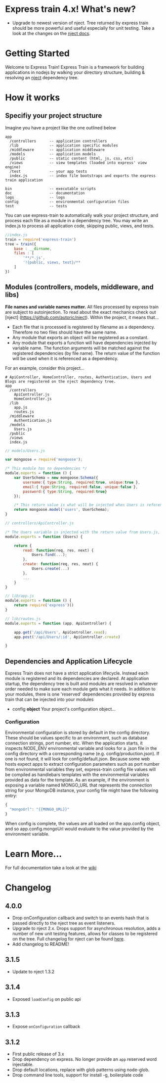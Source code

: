 # Express train 4.x! What's new?

 - Upgrade to newest version of nject. Tree returned by express train should be more powerful and useful especially for unit testing. Take a look at the changes on the [nject docs](https://github.com/autoric/nject).

# Getting Started

Welcome to Express Train! Express Train is a framework for building applications in nodejs by walking your directory structure, building & resolving an [nject](https://github.com/autoric/nject) dependency tree.

# How it works

## Specifiy your project structure

Imagine you have a project like the one outlined below

```
app
  /controllers      -- application controllers
  /lib              -- application specific modules
  /middleware       -- application middleware
  /models           -- application models
  /public           -- static content (html, js, css, etc)
  /views            -- view templates (loaded into express' view engine)
  /test             -- your app tests
  index.js          -- index file bootstraps and exports the express train application

bin                 -- executable scripts
doc                 -- documentation
logs                -- logs
config              -- environmental configuration files
test                -- tests
```

You can use express-train to automatically walk your project structure, and process each file as a module in a dependency tree. You may write an index.js to process all application code, skipping public, views, and tests.

```javascript
//index.js
train = require('express-train')
tree = train({
    base : __dirname,
    files : [
        '**/*.js',
        '!{public, views, test}/**
    ]
})
```


## Modules (controllers, models, middleware, and libs)

**File names and variable names matter.** All files processed by express train are subject to autoinjection. To read about the exact mechanics check out [nject] (https://github.com/autoric/nject). Within the project, it means that...

 - Each file that is processed is registered by filename as a dependency. Therefore no two files should have the same name.
 - Any module that exports an object will be registered as a constant.
 - Any module that exports a function will have dependencies injected by variable name. The function arguments will be matched against the registered dependencies (by file name). The return value of the function will be used when it is referenced as a dependency.

For an example, consider this project...

```
# ApiController, HomeController, routes, Authentication, Users and Blogs are registered on the nject dependency tree.
app
  /controllers
    ApiController.js
    HomeController.js
  /lib
    app.js
    routes.js
  /middleware
    Authentication.js
  /models
    Users.js
  /public
  /views
  index.js
```



```javascript
// models/Users.js

var mongoose = require('mongoose');

/* This module has no dependencies */
module.exports = function () {
    var UserSchema = new mongoose.Schema({
        username:{ type:String, required:true, unique:true },
        email:{ type:String, required:false, unique:false },
        password:{ type:String, required:true}
    });

    /* This return value is what will be injected when Users is referenced */
    return mongoose.model('users', UserSchema);
}
```

```javascript
// controllers/ApiController.js

/* The Users variable is injected with the return value from Users.js, a mongoose model */
module.exports = function (Users) {

    return {
        read: function(req, res, next) {
            Users.find(...);
        },
        create: function(req, res, next) {
            Users.create(...)
        },
        ...
    }
}
```

```javascript
// lib/app.js
module.exports = function () {
    return require('express')()
}
```

```javascript
// lib/routes.js
module.exports = function (app, ApiController) {

    app.get('/api/Users', ApiController.read);
    app.post('/api/Users/:id', ApiController.create)

}
```

## Dependencies and Application Lifecycle

Express Train does not have a strict application lifecycle. Instead each module is registered and its dependencies are declared. At application startup, the dependency tree is built and modules are resolved in whatever order needed to make sure each module gets what it needs. In addition to your modules, there is one 'reserved' dependencies provided by express train that can be injected into your modules

 - config **object** Your project's configuration object...

### Configuration

Environmental configuration is stored by default in the config directory. These should be values specific to an environment, such as database connection strings, port number, etc. When the application starts, it inspects NODE_ENV environmental variable and looks for a .json file in the config directory with a corresponding name (e.g. config/production.json).  If one is not found, it will look for config/default.json.   Because some web hosts expect apps to extract configuration parameters such as port number from environmental variables they set, express-train config file values will be compiled as handlebars templates with the environmental variables provided as data for the template.  As an example, if the environment is exposing a variable named MONGO_URL that represents the connection string for your MongoDB instance, your config file might have the following entry:

```javascript
{
  "mongoUrl": "{{MONGO_URL}}"
}
```

When config is complete, the values are all loaded on the app.config object, and so app.config.mongoUrl would evaluate to the value provided by the environment variable.

# Learn More...

For full documentation take a look at the [wiki](https://github.com/autoric/express-train/wiki)

# Changelog

## 4.0.0

 - Drop onConfiguration callback and switch to an events hash that is passed directly to the nject tree as event listeners.
 - Upgrade to nject 2.x. Drops support for asynchronous resolution, adds a number of new unit testing features, allows for classes to be registered on the tree. Full changelog for nject can be found [here](https://github.com/autoric/nject#200).
 - Add changelog to README!

## 3.1.5

 - Update to nject 1.3.2

## 3.1.4

 - Exposed `loadConfig` on public api


## 3.1.3

 - Expose `onConfiguration` callback

## 3.1.2

 - First public release of 3.x
 - Drop dependency on express. No longer provide an `app` reserved word injectable.
 - Drop default locations, replace with glob patterns using node-glob.
 - Drop command line tools, support for install -g, boilerplate code
